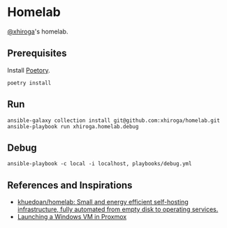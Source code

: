 # Homelab

[@xhiroga](https://github.com/xhiroga)'s homelab.


## Prerequisites

Install [Poetory](https://python-poetry.org/).

```shell
poetry install
```

## Run

```shell
ansible-galaxy collection install git@github.com:xhiroga/homelab.git
ansible-playbook run xhiroga.homelab.debug
```

## Debug

```shell
ansible-playbook -c local -i localhost, playbooks/debug.yml
```





## References and Inspirations

- [khuedoan/homelab: Small and energy efficient self\-hosting infrastructure, fully automated from empty disk to operating services\.](https://github.com/khuedoan/homelab)
- [Launching a Windows VM in Proxmox](https://www.youtube.com/watch?v=eyNlGAzf-L4)
